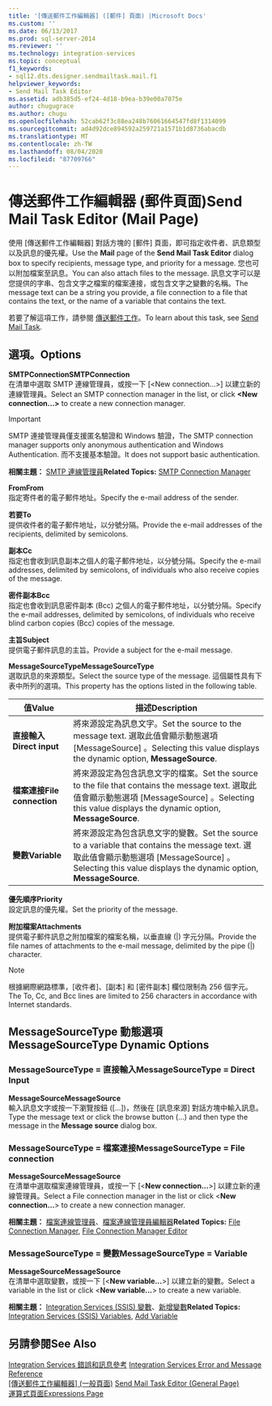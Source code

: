```yaml
---
title: '[傳送郵件工作編輯器] ([郵件] 頁面) |Microsoft Docs'
ms.custom: ''
ms.date: 06/13/2017
ms.prod: sql-server-2014
ms.reviewer: ''
ms.technology: integration-services
ms.topic: conceptual
f1_keywords:
- sql12.dts.designer.sendmailtask.mail.f1
helpviewer_keywords:
- Send Mail Task Editor
ms.assetid: adb385d5-ef24-4d18-b9ea-b39e00a7075e
author: chugugrace
ms.author: chugu
ms.openlocfilehash: 52cab62f3c88ea248b76061664547fd8f1314099
ms.sourcegitcommit: ad4d92dce894592a259721a1571b1d8736abacdb
ms.translationtype: MT
ms.contentlocale: zh-TW
ms.lasthandoff: 08/04/2020
ms.locfileid: "87709766"
---
```

# <a name="send-mail-task-editor-mail-page"></a><span data-ttu-id="383d2-102">傳送郵件工作編輯器 (郵件頁面)</span><span class="sxs-lookup"><span data-stu-id="383d2-102">Send Mail Task Editor (Mail Page)</span></span>
  <span data-ttu-id="383d2-103">使用 [傳送郵件工作編輯器]  對話方塊的 [郵件]  頁面，即可指定收件者、訊息類型以及訊息的優先權。</span><span class="sxs-lookup"><span data-stu-id="383d2-103">Use the **Mail** page of the **Send Mail Task Editor** dialog box to specify recipients, message type, and priority for a message.</span></span> <span data-ttu-id="383d2-104">您也可以附加檔案至訊息。</span><span class="sxs-lookup"><span data-stu-id="383d2-104">You can also attach files to the message.</span></span> <span data-ttu-id="383d2-105">訊息文字可以是您提供的字串、包含文字之檔案的檔案連接，或包含文字之變數的名稱。</span><span class="sxs-lookup"><span data-stu-id="383d2-105">The message text can be a string you provide, a file connection to a file that contains the text, or the name of a variable that contains the text.</span></span>  
  
 <span data-ttu-id="383d2-106">若要了解這項工作，請參閱 [傳送郵件工作](control-flow/send-mail-task.md)。</span><span class="sxs-lookup"><span data-stu-id="383d2-106">To learn about this task, see [Send Mail Task](control-flow/send-mail-task.md).</span></span>  
  
## <a name="options"></a><span data-ttu-id="383d2-107">選項。</span><span class="sxs-lookup"><span data-stu-id="383d2-107">Options</span></span>  
 <span data-ttu-id="383d2-108">**SMTPConnection**</span><span class="sxs-lookup"><span data-stu-id="383d2-108">**SMTPConnection**</span></span>  
 <span data-ttu-id="383d2-109">在清單中選取 SMTP 連線管理員，或按一下 [\<New connection...>] 以建立新的連線管理員。</span><span class="sxs-lookup"><span data-stu-id="383d2-109">Select an SMTP connection manager in the list, or click **\<New connection...>** to create a new connection manager.</span></span>  
  
> [!IMPORTANT]  
>  <span data-ttu-id="383d2-110">SMTP 連接管理員僅支援匿名驗證和 Windows 驗證，</span><span class="sxs-lookup"><span data-stu-id="383d2-110">The SMTP connection manager supports only anonymous authentication and Windows Authentication.</span></span> <span data-ttu-id="383d2-111">而不支援基本驗證。</span><span class="sxs-lookup"><span data-stu-id="383d2-111">It does not support basic authentication.</span></span>  
  
 <span data-ttu-id="383d2-112">**相關主題：** [SMTP 連線管理員](connection-manager/smtp-connection-manager.md)</span><span class="sxs-lookup"><span data-stu-id="383d2-112">**Related Topics:** [SMTP Connection Manager](connection-manager/smtp-connection-manager.md)</span></span>  
  
 <span data-ttu-id="383d2-113">**From**</span><span class="sxs-lookup"><span data-stu-id="383d2-113">**From**</span></span>  
 <span data-ttu-id="383d2-114">指定寄件者的電子郵件地址。</span><span class="sxs-lookup"><span data-stu-id="383d2-114">Specify the e-mail address of the sender.</span></span>  
  
 <span data-ttu-id="383d2-115">**若要**</span><span class="sxs-lookup"><span data-stu-id="383d2-115">**To**</span></span>  
 <span data-ttu-id="383d2-116">提供收件者的電子郵件地址，以分號分隔。</span><span class="sxs-lookup"><span data-stu-id="383d2-116">Provide the e-mail addresses of the recipients, delimited by semicolons.</span></span>  
  
 <span data-ttu-id="383d2-117">**副本**</span><span class="sxs-lookup"><span data-stu-id="383d2-117">**Cc**</span></span>  
 <span data-ttu-id="383d2-118">指定也會收到訊息副本之個人的電子郵件地址，以分號分隔。</span><span class="sxs-lookup"><span data-stu-id="383d2-118">Specify the e-mail addresses, delimited by semicolons, of individuals who also receive copies of the message.</span></span>  
  
 <span data-ttu-id="383d2-119">**密件副本**</span><span class="sxs-lookup"><span data-stu-id="383d2-119">**Bcc**</span></span>  
 <span data-ttu-id="383d2-120">指定也會收到訊息密件副本 (Bcc) 之個人的電子郵件地址，以分號分隔。</span><span class="sxs-lookup"><span data-stu-id="383d2-120">Specify the e-mail addresses, delimited by semicolons, of individuals who receive blind carbon copies (Bcc) copies of the message.</span></span>  
  
 <span data-ttu-id="383d2-121">**主旨**</span><span class="sxs-lookup"><span data-stu-id="383d2-121">**Subject**</span></span>  
 <span data-ttu-id="383d2-122">提供電子郵件訊息的主旨。</span><span class="sxs-lookup"><span data-stu-id="383d2-122">Provide a subject for the e-mail message.</span></span>  
  
 <span data-ttu-id="383d2-123">**MessageSourceType**</span><span class="sxs-lookup"><span data-stu-id="383d2-123">**MessageSourceType**</span></span>  
 <span data-ttu-id="383d2-124">選取訊息的來源類型。</span><span class="sxs-lookup"><span data-stu-id="383d2-124">Select the source type of the message.</span></span> <span data-ttu-id="383d2-125">這個屬性具有下表中所列的選項。</span><span class="sxs-lookup"><span data-stu-id="383d2-125">This property has the options listed in the following table.</span></span>  
  
|<span data-ttu-id="383d2-126">值</span><span class="sxs-lookup"><span data-stu-id="383d2-126">Value</span></span>|<span data-ttu-id="383d2-127">描述</span><span class="sxs-lookup"><span data-stu-id="383d2-127">Description</span></span>|  
|-----------|-----------------|  
|<span data-ttu-id="383d2-128">**直接輸入**</span><span class="sxs-lookup"><span data-stu-id="383d2-128">**Direct input**</span></span>|<span data-ttu-id="383d2-129">將來源設定為訊息文字。</span><span class="sxs-lookup"><span data-stu-id="383d2-129">Set the source to the message text.</span></span> <span data-ttu-id="383d2-130">選取此值會顯示動態選項 [MessageSource]  。</span><span class="sxs-lookup"><span data-stu-id="383d2-130">Selecting this value displays the dynamic option, **MessageSource**.</span></span>|  
|<span data-ttu-id="383d2-131">**檔案連接**</span><span class="sxs-lookup"><span data-stu-id="383d2-131">**File connection**</span></span>|<span data-ttu-id="383d2-132">將來源設定為包含訊息文字的檔案。</span><span class="sxs-lookup"><span data-stu-id="383d2-132">Set the source to the file that contains the message text.</span></span> <span data-ttu-id="383d2-133">選取此值會顯示動態選項 [MessageSource]  。</span><span class="sxs-lookup"><span data-stu-id="383d2-133">Selecting this value displays the dynamic option, **MessageSource**.</span></span>|  
|<span data-ttu-id="383d2-134">**變數**</span><span class="sxs-lookup"><span data-stu-id="383d2-134">**Variable**</span></span>|<span data-ttu-id="383d2-135">將來源設定為包含訊息文字的變數。</span><span class="sxs-lookup"><span data-stu-id="383d2-135">Set the source to a variable that contains the message text.</span></span> <span data-ttu-id="383d2-136">選取此值會顯示動態選項 [MessageSource]  。</span><span class="sxs-lookup"><span data-stu-id="383d2-136">Selecting this value displays the dynamic option, **MessageSource**.</span></span>|  
  
 <span data-ttu-id="383d2-137">**優先順序**</span><span class="sxs-lookup"><span data-stu-id="383d2-137">**Priority**</span></span>  
 <span data-ttu-id="383d2-138">設定訊息的優先權。</span><span class="sxs-lookup"><span data-stu-id="383d2-138">Set the priority of the message.</span></span>  
  
 <span data-ttu-id="383d2-139">**附加檔案**</span><span class="sxs-lookup"><span data-stu-id="383d2-139">**Attachments**</span></span>  
 <span data-ttu-id="383d2-140">提供電子郵件訊息之附加檔案的檔案名稱，以垂直線 (|) 字元分隔。</span><span class="sxs-lookup"><span data-stu-id="383d2-140">Provide the file names of attachments to the e-mail message, delimited by the pipe (|) character.</span></span>  
  
> [!NOTE]  
>  <span data-ttu-id="383d2-141">根據網際網路標準，[收件者]、[副本] 和 [密件副本] 欄位限制為 256 個字元。</span><span class="sxs-lookup"><span data-stu-id="383d2-141">The To, Cc, and Bcc lines are limited to 256 characters in accordance with Internet standards.</span></span>  
  
## <a name="messagesourcetype-dynamic-options"></a><span data-ttu-id="383d2-142">MessageSourceType 動態選項</span><span class="sxs-lookup"><span data-stu-id="383d2-142">MessageSourceType Dynamic Options</span></span>  
  
### <a name="messagesourcetype--direct-input"></a><span data-ttu-id="383d2-143">MessageSourceType = 直接輸入</span><span class="sxs-lookup"><span data-stu-id="383d2-143">MessageSourceType = Direct Input</span></span>  
 <span data-ttu-id="383d2-144">**MessageSource**</span><span class="sxs-lookup"><span data-stu-id="383d2-144">**MessageSource**</span></span>  
 <span data-ttu-id="383d2-145">輸入訊息文字或按一下瀏覽按鈕 ([...])，然後在 [訊息來源]  對話方塊中輸入訊息。</span><span class="sxs-lookup"><span data-stu-id="383d2-145">Type the message text or click the browse button (...) and then type the message in the **Message source** dialog box.</span></span>  
  
### <a name="messagesourcetype--file-connection"></a><span data-ttu-id="383d2-146">MessageSourceType = 檔案連接</span><span class="sxs-lookup"><span data-stu-id="383d2-146">MessageSourceType = File connection</span></span>  
 <span data-ttu-id="383d2-147">**MessageSource**</span><span class="sxs-lookup"><span data-stu-id="383d2-147">**MessageSource**</span></span>  
 <span data-ttu-id="383d2-148">在清單中選取檔案連線管理員，或按一下 [\<**New connection...**>] 以建立新的連線管理員。</span><span class="sxs-lookup"><span data-stu-id="383d2-148">Select a File connection manager in the list or click \<**New connection...**> to create a new connection manager.</span></span>  
  
 <span data-ttu-id="383d2-149">**相關主題：** [檔案連線管理員](connection-manager/file-connection-manager.md)、[檔案連線管理員編輯器](../../2014/integration-services/file-connection-manager-editor.md)</span><span class="sxs-lookup"><span data-stu-id="383d2-149">**Related Topics:** [File Connection Manager](connection-manager/file-connection-manager.md), [File Connection Manager Editor](../../2014/integration-services/file-connection-manager-editor.md)</span></span>  
  
### <a name="messagesourcetype--variable"></a><span data-ttu-id="383d2-150">MessageSourceType = 變數</span><span class="sxs-lookup"><span data-stu-id="383d2-150">MessageSourceType = Variable</span></span>  
 <span data-ttu-id="383d2-151">**MessageSource**</span><span class="sxs-lookup"><span data-stu-id="383d2-151">**MessageSource**</span></span>  
 <span data-ttu-id="383d2-152">在清單中選取變數，或按一下 [\<**New variable...**>] 以建立新的變數。</span><span class="sxs-lookup"><span data-stu-id="383d2-152">Select a variable in the list or click \<**New variable...**> to create a new variable.</span></span>  
  
 <span data-ttu-id="383d2-153">**相關主題：** [Integration Services &#40;SSIS&#41; 變數](integration-services-ssis-variables.md)、[新增變數](../../2014/integration-services/add-variable.md)</span><span class="sxs-lookup"><span data-stu-id="383d2-153">**Related Topics:** [Integration Services &#40;SSIS&#41; Variables](integration-services-ssis-variables.md), [Add Variable](../../2014/integration-services/add-variable.md)</span></span>  
  
## <a name="see-also"></a><span data-ttu-id="383d2-154">另請參閱</span><span class="sxs-lookup"><span data-stu-id="383d2-154">See Also</span></span>  
 <span data-ttu-id="383d2-155">[Integration Services 錯誤和訊息參考](../../2014/integration-services/integration-services-error-and-message-reference.md) </span><span class="sxs-lookup"><span data-stu-id="383d2-155">[Integration Services Error and Message Reference](../../2014/integration-services/integration-services-error-and-message-reference.md) </span></span>  
 <span data-ttu-id="383d2-156">[[傳送郵件工作編輯器] &#40;一般頁面&#41;](general-page-of-integration-services-designers-options.md) </span><span class="sxs-lookup"><span data-stu-id="383d2-156">[Send Mail Task Editor &#40;General Page&#41;](general-page-of-integration-services-designers-options.md) </span></span>  
 [<span data-ttu-id="383d2-157">運算式頁面</span><span class="sxs-lookup"><span data-stu-id="383d2-157">Expressions Page</span></span>](expressions/expressions-page.md)  
  
  
